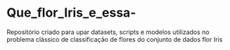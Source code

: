 # Que_flor_Iris_e_essa-
Repositório criado para upar datasets, scripts e modelos utilizados no problema clássico de classificação de flores do conjunto de dados flor Iris
